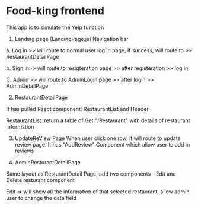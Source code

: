 # Food-king frontend

This app is to simulate the Yelp function

1. Landing page (LandingPage.js) 
Navigation bar 

a. Log in >> will route to normal user log in page, if success, will route to >> RestaurantDetailPage

b. Sign in>> will route to resigteration page >> after registeration >> log in

C. Admin >> will route to AdminLogin page >> after login >> AdminDetailPage

2. RestaurantDetailPage

It has pulled React component: RestaurantList and Header

RestaurantList: return a table of Get "/Restaurant" with details of restaurant information

3. UpdateReView Page
When user click one row, it will route to update review page. It has "AddReview" Component which allow user to add in reviews

4. AdminResturantDetailPage

Same layout as ResturantDetail Page, add two components - Edit and Delete resturant component

Edit => will show all the information of that selected restaurant, allow admin user to change the data field 
